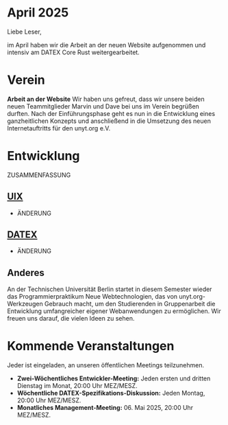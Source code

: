 # April 2025

Liebe Leser,

im April haben wir die Arbeit an der neuen Website aufgenommen und intensiv am DATEX Core Rust weitergearbeitet.

# Verein

**Arbeit an der Website**
Wir haben uns gefreut, dass wir unsere beiden neuen Teammitglieder Marvin und Dave bei uns im Verein begrüßen durften.
Nach der Einführungsphase geht es nun in die Entwicklung eines ganzheitlichen Konzepts und anschließend in die Umsetzung
des neuen Internetauftritts für den unyt.org e.V.

# Entwicklung
ZUSAMMENFASSUNG

## [UIX](https://github.com/unyt-org/uix/pulls?q=is:closed%20created:2025-04-01..2024-04-30)
* ÄNDERUNG

## [DATEX](https://github.com/unyt-org/datex-core-js-legacy/pulls?q=is:closed%20created:2025-04-01..2025-04-01)
* ÄNDERUNG

## Anderes
An der Technischen Universität Berlin startet in diesem Semester wieder das Programmierpraktikum Neue Webtechnologien,
das von unyt.org-Werkzeugen Gebrauch macht, um den Studierenden in Gruppenarbeit die Entwicklung umfangreicher eigener
Webanwendungen zu ermöglichen. Wir freuen uns darauf, die vielen Ideen zu sehen.

# Kommende Veranstaltungen

Jeder ist eingeladen, an unseren öffentlichen Meetings teilzunehmen.

* **Zwei-Wöchentliches Entwickler-Meeting:** Jeden ersten und dritten Dienstag im Monat, 20:00 Uhr MEZ/MESZ.
* **Wöchentliche DATEX-Spezifikations-Diskussion:** Jeden Montag, 20:00 Uhr MEZ/MESZ.
* **Monatliches Management-Meeting:** 06. Mai 2025, 20:00 Uhr MEZ/MESZ.
